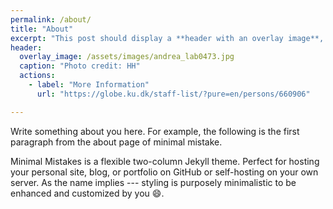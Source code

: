```yaml
---
permalink: /about/
title: "About"
excerpt: "This post should display a **header with an overlay image**, if the theme supports it."
header:
  overlay_image: /assets/images/andrea_lab0473.jpg
  caption: "Photo credit: HH"
  actions:
    - label: "More Information"
      url: "https://globe.ku.dk/staff-list/?pure=en/persons/660906"

---
```


Write something about you here. For example, the following is the first paragraph from the about page of minimal mistake.

Minimal Mistakes is a flexible two-column Jekyll theme. Perfect for hosting your personal site, blog, or portfolio on GitHub or self-hosting on your own server. As the name implies --- styling is purposely minimalistic to be enhanced and customized by you :smile:.
